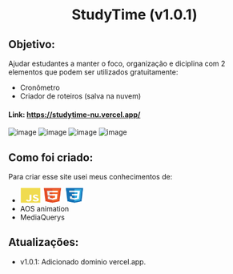 <h1 align='center'>StudyTime (v1.0.1)</h1>

## Objetivo:
Ajudar estudantes a manter o foco, organização e diciplina com 2 elementos que podem ser utilizados gratuitamente:
- Cronômetro
- Criador de roteiros (salva na nuvem)

#### Link: https://studytime-nu.vercel.app/

![image](https://github.com/Gustavonn07/Studytime/assets/84361085/09935dae-d594-4459-9784-22570c152be0)
![image](https://github.com/Gustavonn07/Studytime/assets/84361085/3ae4ceeb-3e71-4a9d-b055-8381e70c464d)
![image](https://github.com/Gustavonn07/Studytime/assets/84361085/a77451f9-8484-4a53-bf63-d76f7adc82df)
![image](https://github.com/Gustavonn07/Studytime/assets/84361085/a71e39fa-3f79-4483-819e-59afe0e9bc68)




## Como foi criado:
Para criar esse site usei meus conhecimentos de:
- <img alt="Gustavo-JS" height="30" width="40" src="https://raw.githubusercontent.com/devicons/devicon/master/icons/javascript/javascript-plain.svg">
      <img alt="Gustavo-HTML" height="30" width="40" src="https://raw.githubusercontent.com/devicons/devicon/master/icons/html5/html5-original.svg">
      <img alt="Gustavo-CSS" height="30" width="40" src="https://raw.githubusercontent.com/devicons/devicon/master/icons/css3/css3-original.svg">
- AOS animation
- MediaQuerys
      
## Atualizações:
- v1.0.1: Adicionado dominio vercel.app.
